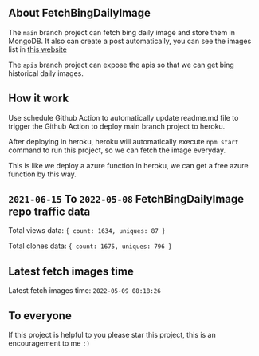 ## About FetchBingDailyImage

The `main` branch project can fetch bing daily image and store them in MongoDB.
It also can create a post automatically, you can see the images list in [this website](https://oursalbum.netlify.app)

The `apis` branch project can expose the apis so that we can get bing historical daily images.

## How it work

Use schedule Github Action to automatically update readme.md file to trigger the Github Action to deploy main branch project to heroku.

After deploying in heroku, heroku will automatically execute `npm start` command to run this project, so we can fetch the image everyday.

This is like we deploy a azure function in heroku, we can get a free azure function by this way.

## `2021-06-15` To `2022-05-08` FetchBingDailyImage repo traffic data

Total views data: `{ count: 1634, uniques: 87 }`

Total clones data: `{ count: 1675, uniques: 796 }`

## Latest fetch images time

Latest fetch images time: `2022-05-09 08:18:26`

## To everyone

If this project is helpful to you please star this project, this is an encouragement to me `:)`



